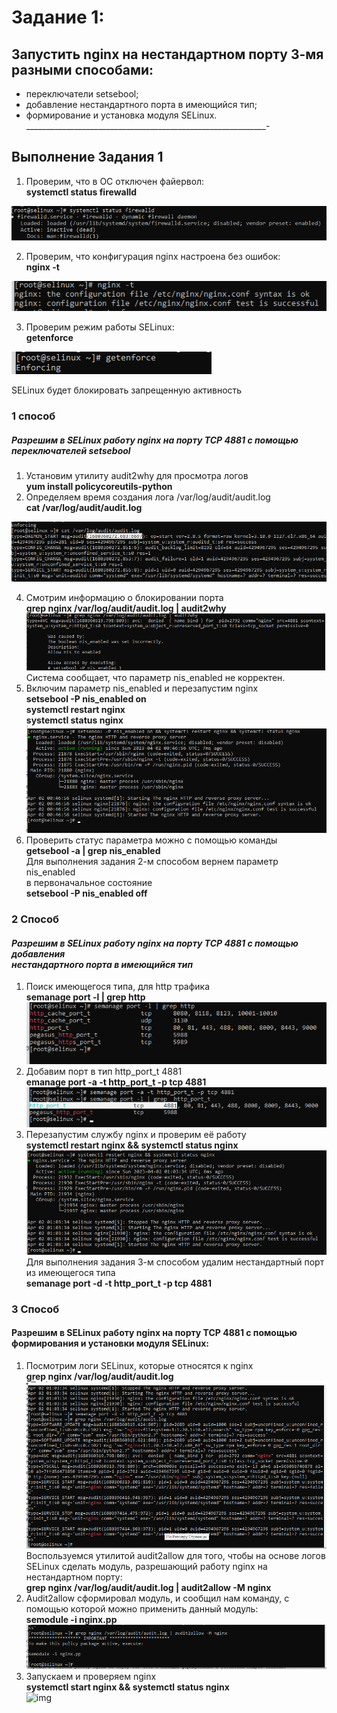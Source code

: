 # **Задание 1:**
## **Запустить nginx на нестандартном порту 3-мя разными способами:**
- переключатели setsebool;
- добавление нестандартного порта в имеющийся тип;
- формирование и установка модуля SELinux.
____________________________________________________________-
## **Выполнение Задания 1**
1. Проверим, что в ОС отключен файервол: <br>
**systemctl status firewalld**

![img](images/1status%20firewall.png)

2. Проверим, что конфигурация nginx настроена без ошибок: <br>
**nginx -t**

![img](images/2check%20nginx.png)

3. Проверим режим работы SELinux: <br>
 **getenforce**
 
 ![img](images/3check%20selinux.png) <br>

SELinux будет блокировать запрещенную активность
### **1 способ**
##### *Разрешим в SELinux работу nginx на порту TCP 4881 c помощью переключателей setsebool* 
1. Установим утилиту audit2why для просмотра логов <br>
**yum install policycoreutils-python**
2. Определяем время создания лога /var/log/audit/audit.log<br>
**cat /var/log/audit/audit.log**

![img](images/4time%20log.png)

4. Смотрим информацию о блокировании порта <br>
**grep nginx /var/log/audit/audit.log | audit2why**<br>
![img](images/5%20log.png)
Система сообщает, что параметр nis_enabled не корректен. 
5. Включим параметр nis_enabled и перезапустим nginx<br>
**setsebool -P nis_enabled on**<br>
**systemctl restart nginx**<br>
**systemctl status nginx**<br>
![img](images/6setsebool.png)
6. Проверить статус параметра можно с помощью команды <br>
**getsebool -a | grep nis_enabled**<br>
Для выполнения задания 2-м способом вернем параметр nis_enabled <br>
в первоначальное состояние <br>
**setsebool -P nis_enabled off**<br>
### **2 Способ**
#### *Разрешим в SELinux работу nginx на порту TCP 4881 c помощью добавления <br> нестандартного порта в имеющийся тип*
1. Поиск имеющегося типа, для http трафика <br>
**semanage port -l | grep http**<br>
![img](images/8%20semanage%20port.png)<br>
2. Добавим порт в тип http_port_t 4881 <br>
**emanage port -a -t http_port_t -p tcp 4881**<br>
![img](images/9%20hhtpt%20port%204881.png)<br>
3. Перезапустим службу nginx и проверим её работу <br>
**systemctl restart nginx && systemctl status nginx** <br>
![img](images/10%20nginx%20active.png)<br>
Для выполнения задания 3-м способом удалим нестандартный порт из имеющегося типа <br>
**semanage port -d -t http_port_t -p tcp 4881**
### **3 Способ**
#### **Разрешим в SELinux работу nginx на порту TCP 4881 c помощью формирования и установки модуля SELinux:**
1. Посмотрим логи SELinux, которые относятся к nginx <br>
**grep nginx /var/log/audit/audit.log** <br>
![img](images/11audit.log%20nginx.png)<br>
   Воспользуемся утилитой audit2allow для того, чтобы на основе логов SELinux сделать модуль, разрешающий работу nginx на нестандартном порту:<br>
**grep nginx /var/log/audit/audit.log | audit2allow -M nginx** <br>
2.  Audit2allow сформировал модуль, и сообщил нам команду, с помощью которой можно применить данный модуль: <br>
**semodule -i nginx.pp** <br>
![img](images/12%20audit2allow.png)<br>
3.  Запускаем и проверяем  nginx <br>
**systemctl start nginx && systemctl status nginx** <br>
![img](images/112semodule%20nginx.png)<br>



